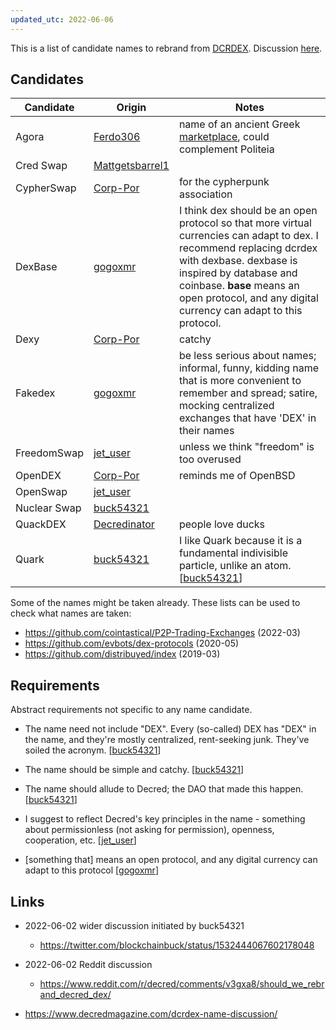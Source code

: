 ```yaml
---
updated_utc: 2022-06-06
---
```


This is a list of candidate names to rebrand from [DCRDEX](https://github.com/decred/dcrdex). Discussion [here](https://www.reddit.com/r/decred/comments/v3gxa8/should_we_rebrand_decred_dex/).


## Candidates

| Candidate     | Origin      | Notes |
|---------------|-------------|-------|
| Agora         |[Ferdo306](https://www.reddit.com/r/decred/comments/v3gxa8/should_we_rebrand_decred_dex/ib4v3yk/)|name of an ancient Greek [marketplace](https://ancientgreecefacts.com/marketplace/), could complement Politeia|
| Cred Swap     |[Mattgetsbarrel1](https://twitter.com/Mattgetsbarrel1/status/1532455266121199616)||
| CypherSwap    |[Corp-Por](https://www.reddit.com/r/decred/comments/v3gxa8/should_we_rebrand_decred_dex/ib1aawm/)|for the cypherpunk association|
| DexBase       |[gogoxmr](https://www.reddit.com/r/decred/comments/v3gxa8/should_we_rebrand_decred_dex/ib0b4n7/)|I think dex should be an open protocol so that more virtual currencies can adapt to dex. I recommend replacing dcrdex with dexbase. dexbase is inspired by database and coinbase. **base** means an open protocol, and any digital currency can adapt to this protocol.|
| Dexy          |[Corp-Por](https://www.reddit.com/r/decred/comments/v3gxa8/should_we_rebrand_decred_dex/ib1aawm/)|catchy|
| Fakedex       |[gogoxmr](https://www.reddit.com/r/decred/comments/v3gxa8/should_we_rebrand_decred_dex/ib7mspp/)|be less serious about names; informal, funny, kidding name that is more convenient to remember and spread; satire, mocking centralized exchanges that have 'DEX' in their names|
| FreedomSwap   |[jet_user](https://www.reddit.com/r/decred/comments/v3gxa8/should_we_rebrand_decred_dex/ib204fe/)|unless we think "freedom" is too overused|
| OpenDEX       |[Corp-Por](https://www.reddit.com/r/decred/comments/v3gxa8/should_we_rebrand_decred_dex/ib1aawm/)|reminds me of OpenBSD|
| OpenSwap      |[jet_user](https://www.reddit.com/r/decred/comments/v3gxa8/should_we_rebrand_decred_dex/ib204fe/)||
| Nuclear Swap  |[buck54321](https://twitter.com/blockchainbuck/status/1532444088003219456)||
| QuackDEX      |[Decredinator](https://www.reddit.com/r/decred/comments/v3gxa8/should_we_rebrand_decred_dex/ib3y316/)|people love ducks|
| Quark         |[buck54321](https://twitter.com/blockchainbuck/status/1532444094600949761)|I like Quark because it is a fundamental indivisible particle, unlike an atom. \[[buck54321](https://www.reddit.com/r/decred/comments/v3gxa8/should_we_rebrand_decred_dex/iazqkhr/)\]|

Some of the names might be taken already. These lists can be used to check what names are taken:

- https://github.com/cointastical/P2P-Trading-Exchanges (2022-03)
- https://github.com/evbots/dex-protocols (2020-05)
- https://github.com/distribuyed/index (2019-03)

## Requirements

Abstract requirements not specific to any name candidate.

- The name need not include "DEX". Every (so-called) DEX has "DEX" in the name, and they're mostly centralized, rent-seeking junk. They've soiled the acronym. \[[buck54321](https://twitter.com/blockchainbuck/status/1532444077790093312)\]

- The name should be simple and catchy. \[[buck54321](https://twitter.com/blockchainbuck/status/1532444077790093312)\]

- The name should allude to Decred; the DAO that made this happen. \[[buck54321](https://twitter.com/blockchainbuck/status/1532444077790093312)\]

- I suggest to reflect Decred's key principles in the name - something about permissionless (not asking for permission), openness, cooperation, etc. \[[jet_user](https://www.reddit.com/r/decred/comments/v3gxa8/should_we_rebrand_decred_dex/ib1zyr6/)\]

- \[something that\] means an open protocol, and any digital currency can adapt to this protocol \[[gogoxmr](https://www.reddit.com/r/decred/comments/v3gxa8/should_we_rebrand_decred_dex/ib0b4n7/)\]


## Links

- 2022-06-02 wider discussion initiated by buck54321
  - https://twitter.com/blockchainbuck/status/1532444067602178048

- 2022-06-02 Reddit discussion
  - https://www.reddit.com/r/decred/comments/v3gxa8/should_we_rebrand_decred_dex/

- https://www.decredmagazine.com/dcrdex-name-discussion/